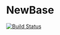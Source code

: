 # NewBase

[![Build Status](https://travis-ci.com/qtxzh/NewBase.svg?token=VSHdmReUoo1zckg5p84k&branch=dev)](https://travis-ci.com/qtxzh/NewBase)
